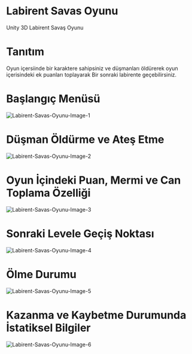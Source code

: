 # Labirent Savas Oyunu
 Unity 3D Labirent Savaş Oyunu

# Tanıtım
Oyun içersiinde bir karaktere sahipsiniz ve düşmanları öldürerek oyun içerisindeki ek puanları toplayarak Bir sonraki labirente geçebilirsiniz.

# Başlangıç Menüsü
![Labirent-Savas-Oyunu-Image-1](https://user-images.githubusercontent.com/50529546/123688015-3c953600-d85a-11eb-985a-fcabebd7327b.gif)

# Düşman Öldürme ve Ateş Etme
![Labirent-Savas-Oyunu-Image-2](https://user-images.githubusercontent.com/50529546/123688131-5a629b00-d85a-11eb-8176-77195781a678.gif)

# Oyun İçindeki Puan, Mermi ve Can Toplama Özelliği
![Labirent-Savas-Oyunu-Image-3](https://user-images.githubusercontent.com/50529546/123688307-83832b80-d85a-11eb-9c4b-d3d3efff6c69.gif)

# Sonraki Levele Geçiş Noktası
![Labirent-Savas-Oyunu-Image-4](https://user-images.githubusercontent.com/50529546/123688449-add4e900-d85a-11eb-999e-fd0072d9575c.gif)

# Ölme Durumu
![Labirent-Savas-Oyunu-Image-5](https://user-images.githubusercontent.com/50529546/123688597-e248a500-d85a-11eb-876f-e48d10276f47.gif)

# Kazanma ve Kaybetme Durumunda İstatiksel Bilgiler
![Labirent-Savas-Oyunu-Image-6](https://user-images.githubusercontent.com/50529546/123688695-03a99100-d85b-11eb-83f7-292bfa406eaf.gif)
